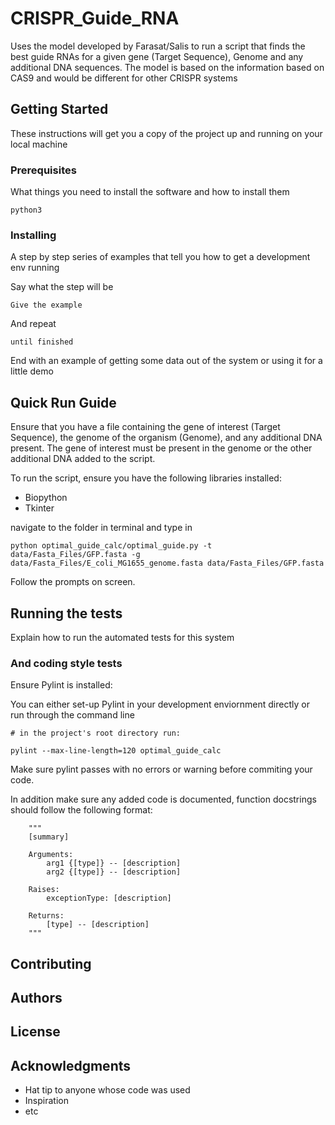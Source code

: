 # CRISPR_Guide_RNA

Uses the model developed by Farasat/Salis to run a script that finds the best guide RNAs
for a given gene (Target Sequence), Genome and any additional DNA sequences. The model is based on the
information based on CAS9 and would be different for other CRISPR systems

## Getting Started

These instructions will get you a copy of the project up and running on your local machine

### Prerequisites

What things you need to install the software and how to install them

```
python3
```

### Installing

A step by step series of examples that tell you how to get a development env running

Say what the step will be

```
Give the example
```

And repeat

```
until finished
```

End with an example of getting some data out of the system or using it for a little demo

## Quick Run Guide

Ensure that you have a file containing the gene of interest (Target Sequence), the genome of the organism (Genome), and
any additional DNA present. The gene of interest must be present in the genome or the other additional DNA added to the script.

To run the script, ensure you have the following libraries installed:
  - Biopython
  - Tkinter

navigate to the folder in terminal and type in

```
python optimal_guide_calc/optimal_guide.py -t data/Fasta_Files/GFP.fasta -g data/Fasta_Files/E_coli_MG1655_genome.fasta data/Fasta_Files/GFP.fasta
```

Follow the prompts on screen.

## Running the tests

Explain how to run the automated tests for this system

### And coding style tests

Ensure Pylint is installed:

You can either set-up Pylint in your development enviornment directly or run through the command line

```
# in the project's root directory run:

pylint --max-line-length=120 optimal_guide_calc
```

Make sure pylint passes with no errors or warning before commiting your code.

In addition make sure any added code is documented, function docstrings should follow the following format:

```
    """
    [summary]

    Arguments:
        arg1 {[type]} -- [description]
        arg2 {[type]} -- [description]

    Raises:
        exceptionType: [description]

    Returns:
        [type] -- [description]
    """
```

## Contributing


## Authors


## License


## Acknowledgments

* Hat tip to anyone whose code was used
* Inspiration
* etc

